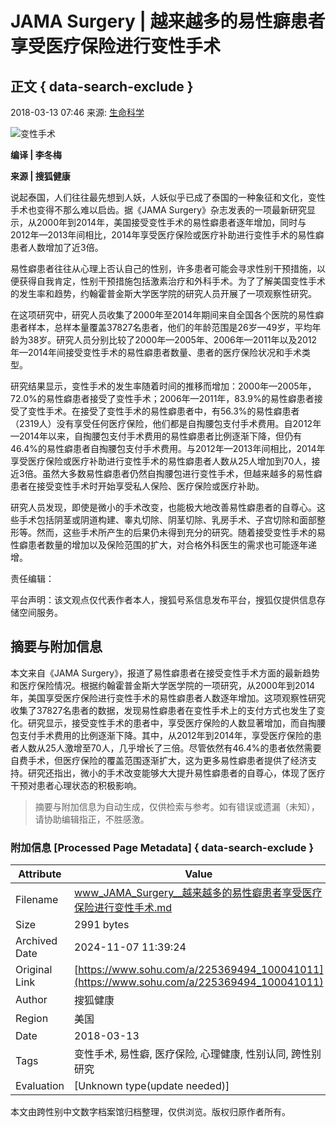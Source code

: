 # JAMA Surgery | 越来越多的易性癖患者享受医疗保险进行变性手术

## 正文 { data-search-exclude }


2018-03-13 07:46 来源: [生命科学](https://www.sohu.com/a/225369494_100041011?spm=smpc.content-abroad.content.1.1730979528751CmL8B9l)

![变性手术](http://5b0988e595225.cdn.sohucs.com/images/20180312/baf063ab64de402484c53ac2ca7e4e4b.jpeg)

**编译 | 李冬梅**

**来源 | 搜狐健康**

说起泰国，人们往往最先想到人妖，人妖似乎已成了泰国的一种象征和文化，变性手术也变得不那么难以启齿。据《JAMA Surgery》杂志发表的一项最新研究显示，从2000年到2014年，美国接受变性手术的易性癖患者逐年增加，同时与2012年—2013年间相比，2014年享受医疗保险或医疗补助进行变性手术的易性癖患者人数增加了近3倍。

易性癖患者往往从心理上否认自己的性别，许多患者可能会寻求性别干预措施，以便获得自我肯定，性别干预措施包括激素治疗和外科手术。为了了解美国变性手术的发生率和趋势，约翰霍普金斯大学医学院的研究人员开展了一项观察性研究。

在这项研究中，研究人员收集了2000年至2014年期间来自全国各个医院的易性癖患者样本，总样本量覆盖37827名患者，他们的年龄范围是26岁—49岁，平均年龄为38岁。研究人员分别比较了2000年—2005年、2006年—2011年以及2012年—2014年间接受变性手术的易性癖患者数量、患者的医疗保险状况和手术类型。

研究结果显示，变性手术的发生率随着时间的推移而增加：2000年—2005年，72.0%的易性癖患者接受了变性手术；2006年—2011年，83.9%的易性癖患者接受了变性手术。在接受了变性手术的易性癖患者中，有56.3%的易性癖患者（2319人）没有享受任何医疗保险，他们都是自掏腰包支付手术费用。自2012年—2014年以来，自掏腰包支付手术费用的易性癖患者比例逐渐下降，但仍有46.4%的易性癖患者自掏腰包支付手术费用。与2012年—2013年间相比，2014年享受医疗保险或医疗补助进行变性手术的易性癖患者人数从25人增加到70人，接近3倍。虽然大多数易性癖患者仍然自掏腰包进行变性手术，但越来越多的易性癖患者在接受变性手术时开始享受私人保险、医疗保险或医疗补助。

研究人员发现，即使是微小的手术改变，也能极大地改善易性癖患者的自尊心。这些手术包括阴茎或阴道构建、睾丸切除、阴茎切除、乳房手术、子宫切除和面部整形等。然而，这些手术所产生的后果仍未得到充分的研究。随着接受变性手术的易性癖患者数量的增加以及保险范围的扩大，对合格外科医生的需求也可能逐年递增。

责任编辑：

平台声明：该文观点仅代表作者本人，搜狐号系信息发布平台，搜狐仅提供信息存储空间服务。

## 摘要与附加信息

<!-- tcd_abstract -->
本文来自《JAMA Surgery》，报道了易性癖患者在接受变性手术方面的最新趋势和医疗保险情况。根据约翰霍普金斯大学医学院的一项研究，从2000年到2014年，美国享受医疗保险进行变性手术的易性癖患者人数逐年增加。这项观察性研究收集了37827名患者的数据，发现易性癖患者在变性手术上的支付方式也发生了变化。研究显示，接受变性手术的患者中，享受医疗保险的人数显著增加，而自掏腰包支付手术费用的比例逐渐下降。其中，从2012年到2014年，享受医疗保险的患者人数从25人激增至70人，几乎增长了三倍。尽管依然有46.4%的患者依然需要自费手术，但医疗保险的覆盖范围逐渐扩大，这为更多易性癖患者提供了经济支持。研究还指出，微小的手术改变能够大大提升易性癖患者的自尊心，体现了医疗干预对患者心理状态的积极影响。
<!-- tcd_abstract_end -->

> 摘要与附加信息为自动生成，仅供检索与参考。如有错误或遗漏（未知），请协助编辑指正，不胜感激。

### 附加信息 [Processed Page Metadata] { data-search-exclude }

| Attribute       | Value                                  |
|-----------------|----------------------------------------|
| Filename        | www_JAMA_Surgery__越来越多的易性癖患者享受医疗保险进行变性手术.md                             |
| Size            | 2991 bytes                           |
| Archived Date   | 2024-11-07 11:39:24                             |
| Original Link   | [https://www.sohu.com/a/225369494_100041011](https://www.sohu.com/a/225369494_100041011)                       |
| Author          | 搜狐健康                               |
| Region          | 美国                               |
| Date            | 2018-03-13                                 |
| Tags            | 变性手术, 易性癖, 医疗保险, 心理健康, 性别认同, 跨性别研究                                 |
| Evaluation            | [Unknown type(update needed)]                                 |
<!-- tcd_table_end -->

本文由跨性别中文数字档案馆归档整理，仅供浏览。版权归原作者所有。

